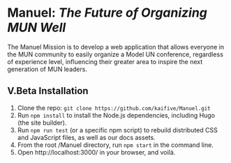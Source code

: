 # Manuel: *The Future of Organizing MUN Well*
The Manuel Mission is to develop a web application that allows everyone in the MUN community to easily organize a Model UN conference, regardless of experience level, influencing their greater area to inspire the next generation of MUN leaders.

## V.Beta Installation
1. Clone the repo: ```git clone https://github.com/kaifive/Manuel.git```
2. Run ```npm install``` to install the Node.js dependencies, including Hugo (the site builder).
3. Run ```npm run test``` (or a specific npm script) to rebuild distributed CSS and JavaScript files, as well as our docs assets.
4. From the root /Manuel directory, run ```npm start``` in the command line.
5. Open http://localhost:3000/ in your browser, and voilà.
